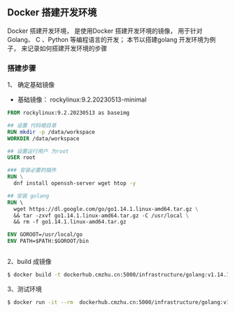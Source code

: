 ## Docker 搭建开发环境

Docker 搭建开发环境， 是使用Docker 搭建开发环境的镜像， 用于针对Golang、 C 、Python 等编程语言的开发； 本节以搭建golang 开发环境为例子， 来记录如何搭建开发环境的步骤

### 搭建步骤

1、 确定基础镜像

- 基础镜像： rockylinux:9.2.20230513-minimal

```dockerfile
FROM rockylinux:9.2.20230513 as baseimg

## 设置 代码根目录
RUN mkdir -p /data/workspace
WORKDIR /data/workspace

## 设置运行用户 为root
USER root

### 安装必要的插件
RUN \
  dnf install openssh-server wget htop -y 

## 安装 golang
RUN \ 
  wget https://dl.google.com/go/go1.14.1.linux-amd64.tar.gz \
  && tar -zxvf go1.14.1.linux-amd64.tar.gz -C /usr/local \
  && rm -f go1.14.1.linux-amd64.tar.gz

ENV GOROOT=/usr/local/go
ENV PATH=$PATH:$GOROOT/bin



```

2、build 成镜像

```bash
$ docker build -t dockerhub.cmzhu.cn:5000/infrastructure/golang:v1.14.1 -f Dockerfile .
```

3、测试环境

```bash
$ docker run -it --rm  dockerhub.cmzhu.cn:5000/infrastructure/golang:v1.14.1 bash
```

